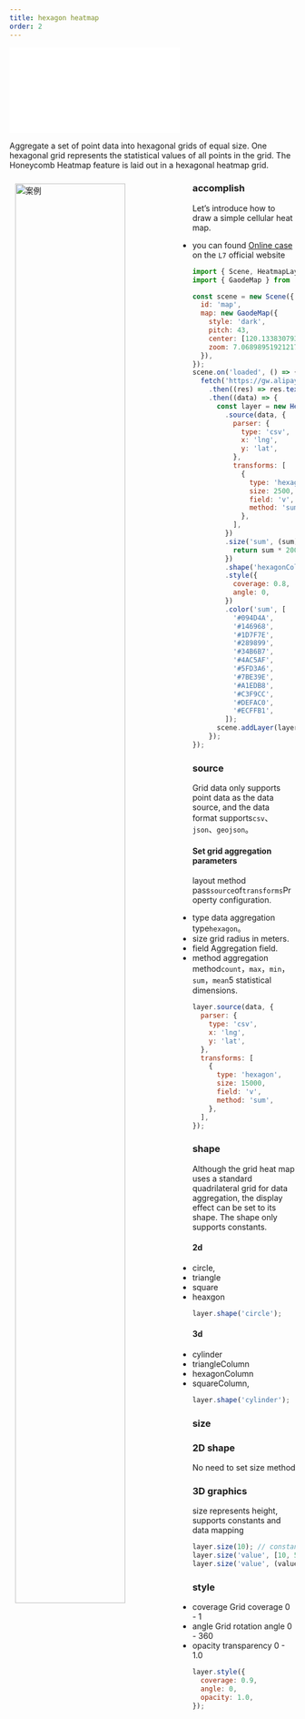 ```yaml
---
title: hexagon heatmap
order: 2
---
```


<embed src="@/docs/api/common/style.md"></embed>

Aggregate a set of point data into hexagonal grids of equal size. One hexagonal grid represents the statistical values ​​of all points in the grid. The Honeycomb Heatmap feature is laid out in a hexagonal heatmap grid.

<div>
  <div style="width:60%;float:left; margin: 10px;">
    <img  width="80%" alt="案例" src='https://gw.alipayobjects.com/mdn/antv_site/afts/img/A*SLcGSbvZoEwAAAAAAAAAAABkARQnAQ'>
  </div>
</div>

### accomplish

Let’s introduce how to draw a simple cellular heat map.

- you can found [Online case](/examples/heatmap/hexagon/#china) on the `L7` official website

```javascript
import { Scene, HeatmapLayer } from '@antv/l7';
import { GaodeMap } from '@antv/l7-extension-maps';

const scene = new Scene({
  id: 'map',
  map: new GaodeMap({
    style: 'dark',
    pitch: 43,
    center: [120.13383079335335, 29.651873105004427],
    zoom: 7.068989519212174,
  }),
});
scene.on('loaded', () => {
  fetch('https://gw.alipayobjects.com/os/basement_prod/a1a8158d-6fe3-424b-8e50-694ccf61c4d7.csv')
    .then((res) => res.text())
    .then((data) => {
      const layer = new HeatmapLayer({})
        .source(data, {
          parser: {
            type: 'csv',
            x: 'lng',
            y: 'lat',
          },
          transforms: [
            {
              type: 'hexagon',
              size: 2500,
              field: 'v',
              method: 'sum',
            },
          ],
        })
        .size('sum', (sum) => {
          return sum * 200;
        })
        .shape('hexagonColumn')
        .style({
          coverage: 0.8,
          angle: 0,
        })
        .color('sum', [
          '#094D4A',
          '#146968',
          '#1D7F7E',
          '#289899',
          '#34B6B7',
          '#4AC5AF',
          '#5FD3A6',
          '#7BE39E',
          '#A1EDB8',
          '#C3F9CC',
          '#DEFAC0',
          '#ECFFB1',
        ]);
      scene.addLayer(layer);
    });
});
```

### source

Grid data only supports point data as the data source, and the data format supports`csv`、`json`、`geojson`。

#### Set grid aggregation parameters

layout method pass`source`of`transforms`Property configuration.

- type data aggregation type`hexagon`。
- size grid radius in meters.
- field Aggregation field.
- method aggregation method`count`，`max`，`min`，`sum`，`mean`5 statistical dimensions.

```javascript
layer.source(data, {
  parser: {
    type: 'csv',
    x: 'lng',
    y: 'lat',
  },
  transforms: [
    {
      type: 'hexagon',
      size: 15000,
      field: 'v',
      method: 'sum',
    },
  ],
});
```

### shape

Although the grid heat map uses a standard quadrilateral grid for data aggregation, the display effect can be set to its shape. The shape only supports constants.

#### 2d

- circle,
- triangle
- square
- heaxgon

```javascript
layer.shape('circle');
```

#### 3d

- cylinder
- triangleColumn
- hexagonColumn
- squareColumn,

```javascript
layer.shape('cylinder');
```

### size

### 2D shape

No need to set size method

### 3D graphics

size represents height, supports constants and data mapping

```javascript
layer.size(10); // constant
layer.size('value', [10, 50]); // Map size based on value field
layer.size('value', (value) => {}); // Callback function to set height
```

### style

- coverage Grid coverage 0 - 1
- angle Grid rotation angle 0 - 360
- opacity transparency 0 - 1.0

```javascript
layer.style({
  coverage: 0.9,
  angle: 0,
  opacity: 1.0,
});
```
